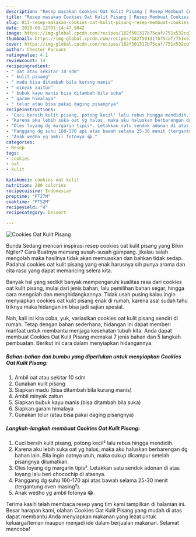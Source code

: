 ```yaml
---
description: "Resep masakan Cookies Oat Kulit Pisang | Resep Membuat Cookies Oat Kulit Pisang Yang Enak Banget"
title: "Resep masakan Cookies Oat Kulit Pisang | Resep Membuat Cookies Oat Kulit Pisang Yang Enak Banget"
slug: 811-resep-masakan-cookies-oat-kulit-pisang-resep-membuat-cookies-oat-kulit-pisang-yang-enak-banget
date: 2020-06-12T01:14:47.984Z
image: https://img-global.cpcdn.com/recipes/182f501317b75caf/751x532cq70/cookies-oat-kulit-pisang-foto-resep-utama.jpg
thumbnail: https://img-global.cpcdn.com/recipes/182f501317b75caf/751x532cq70/cookies-oat-kulit-pisang-foto-resep-utama.jpg
cover: https://img-global.cpcdn.com/recipes/182f501317b75caf/751x532cq70/cookies-oat-kulit-pisang-foto-resep-utama.jpg
author: Chester Parsons
ratingvalue: 4.1
reviewcount: 14
recipeingredient:
- " oat atau sekitar 10 sdm"
- " kulit pisang"
- " madu bisa ditambah bila kurang manis"
- " minyak zaitun"
- " bubuk kayu manis bisa ditambah bila suka"
- " garam himalaya"
- " telur atau bisa pakai daging pisangnya"
recipeinstructions:
- "Cuci bersih kulit pisang, potong kecil² lalu rebus hingga mendidih."
- "Karena aku lebih suka oat yg halus, maka aku haluskan berbarengan dg bahan lain. Bila ingin oatnya utuh, maka cukup dicampur setelah pisangnya dilumatkan."
- "Oles loyang dg margarin tipis². Letakkan satu sendok adonan di atas loyang lalu beri chocochip di atasnya."
- "Panggang dg suhu 160-170 api atas bawah selama 25-30 menit (tergantung oven masing²)."
- "Anak wedho yg ambil fotonya 😂."
categories:
- Resep
tags:
- cookies
- oat
- kulit

katakunci: cookies oat kulit 
nutrition: 280 calories
recipecuisine: Indonesian
preptime: "PT27M"
cooktime: "PT52M"
recipeyield: "4"
recipecategory: Dessert

---
```



![Cookies Oat Kulit Pisang](https://img-global.cpcdn.com/recipes/182f501317b75caf/751x532cq70/cookies-oat-kulit-pisang-foto-resep-utama.jpg)

Bunda Sedang mencari inspirasi resep cookies oat kulit pisang yang Bikin Ngiler? Cara Buatnya memang susah-susah gampang. jikalau salah mengolah maka hasilnya tidak akan memuaskan dan bahkan tidak sedap. Padahal cookies oat kulit pisang yang enak harusnya sih punya aroma dan cita rasa yang dapat memancing selera kita.

Banyak hal yang sedikit banyak mempengaruhi kualitas rasa dari cookies oat kulit pisang, mulai dari jenis bahan, lalu pemilihan bahan segar, hingga cara mengolah dan menghidangkannya. Tidak usah pusing kalau ingin menyiapkan cookies oat kulit pisang enak di rumah, karena asal sudah tahu triknya maka hidangan ini bisa jadi sajian spesial.




Nah, kali ini kita coba, yuk, variasikan cookies oat kulit pisang sendiri di rumah. Tetap dengan bahan sederhana, hidangan ini dapat memberi manfaat untuk membantu menjaga kesehatan tubuh kita. Anda dapat membuat Cookies Oat Kulit Pisang memakai 7 jenis bahan dan 5 langkah pembuatan. Berikut ini cara dalam menyiapkan hidangannya.

<!--inarticleads1-->

##### Bahan-bahan dan bumbu yang diperlukan untuk menyiapkan Cookies Oat Kulit Pisang:

1. Ambil  oat atau sekitar 10 sdm
1. Gunakan  kulit pisang
1. Siapkan  madu (bisa ditambah bila kurang manis)
1. Ambil  minyak zaitun
1. Siapkan  bubuk kayu manis (bisa ditambah bila suka)
1. Siapkan  garam himalaya
1. Gunakan  telur (atau bisa pakai daging pisangnya)




<!--inarticleads2-->

##### Langkah-langkah membuat Cookies Oat Kulit Pisang:

1. Cuci bersih kulit pisang, potong kecil² lalu rebus hingga mendidih.
1. Karena aku lebih suka oat yg halus, maka aku haluskan berbarengan dg bahan lain. Bila ingin oatnya utuh, maka cukup dicampur setelah pisangnya dilumatkan.
1. Oles loyang dg margarin tipis². Letakkan satu sendok adonan di atas loyang lalu beri chocochip di atasnya.
1. Panggang dg suhu 160-170 api atas bawah selama 25-30 menit (tergantung oven masing²).
1. Anak wedho yg ambil fotonya 😂.




Terima kasih telah membaca resep yang tim kami tampilkan di halaman ini. Besar harapan kami, olahan Cookies Oat Kulit Pisang yang mudah di atas dapat membantu Anda menyiapkan makanan yang lezat untuk keluarga/teman maupun menjadi ide dalam berjualan makanan. Selamat mencoba!
